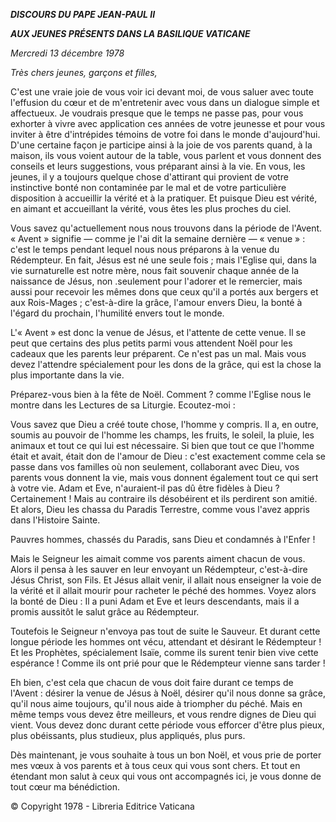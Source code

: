 ***DISCOURS DU PAPE JEAN-PAUL II***

***AUX JEUNES PRÉSENTS DANS LA BASILIQUE VATICANE***

*Mercredi 13 décembre 1978*

*Très chers jeunes, garçons et filles,*

C'est une vraie joie de vous voir ici devant moi, de vous saluer avec toute l'effusion du cœur et de m'entretenir avec vous dans un dialogue simple et affectueux. Je voudrais presque que le temps ne passe pas, pour vous exhorter à vivre avec application ces années de votre jeunesse et pour vous inviter à être d'intrépides témoins de votre foi dans le monde d'aujourd'hui. D'une certaine façon je participe ainsi à la joie de vos parents quand, à la maison, ils vous voient autour de la table, vous parlent et vous donnent des conseils et leurs suggestions, vous préparant ainsi à la vie. En vous, les jeunes, il y a toujours quelque chose d'attirant qui provient de votre instinctive bonté non contaminée par le mal et de votre particulière disposition à accueillir la vérité et à la pratiquer. Et puisque Dieu est vérité, en aimant et accueillant la vérité, vous êtes les plus proches du ciel.

Vous savez qu'actuellement nous nous trouvons dans la période de l'Avent. « Avent » signifie — comme je l'ai dit la semaine dernière — « venue » : c'est le temps pendant lequel nous nous préparons à la venue du Rédempteur. En fait, Jésus est né une seule fois ; mais l'Eglise qui, dans la vie surnaturelle est notre mère, nous fait souvenir chaque année de la naissance de Jésus, non .seulement pour l'adorer et le remercier, mais aussi pour recevoir les mêmes dons que ceux qu'il a portés aux bergers et aux Rois-Mages ; c'est-à-dire la grâce, l'amour envers Dieu, la bonté à l'égard du prochain, l'humilité envers tout le monde.

L'« Avent » est donc la venue de Jésus, et l'attente de cette venue. Il se peut que certains des plus petits parmi vous attendent Noël pour les cadeaux que les parents leur préparent. Ce n'est pas un mal. Mais vous devez l'attendre spécialement pour les dons de la grâce, qui est la chose la plus importante dans la vie.

Préparez-vous bien à la fête de Noël. Comment ? comme l'Eglise nous le montre dans les Lectures de sa Liturgie. Ecoutez-moi :

Vous savez que Dieu a créé toute chose, l'homme y compris. Il a, en outre, soumis au pouvoir de l'homme les champs, les fruits, le soleil, la pluie, les animaux et tout ce qui lui est nécessaire. Si bien que tout ce que l'homme était et avait, était don de l'amour de Dieu : c'est exactement comme cela se passe dans vos familles où non seulement, collaborant avec Dieu, vos parents vous donnent la vie, mais vous donnent également tout ce qui sert à votre vie. Adam et Eve, n'auraient-il pas dû être fidèles à Dieu ? Certainement ! Mais au contraire ils désobéirent et ils perdirent son amitié. Et alors, Dieu les chassa du Paradis Terrestre, comme vous l'avez appris dans l'Histoire Sainte.

Pauvres hommes, chassés du Paradis, sans Dieu et condamnés à l'Enfer !

Mais le Seigneur les aimait comme vos parents aiment chacun de vous. Alors il pensa à les sauver en leur envoyant un Rédempteur, c'est-à-dire Jésus Christ, son Fils. Et Jésus allait venir, il allait nous enseigner la voie de la vérité et il allait mourir pour racheter le péché des hommes. Voyez alors la bonté de Dieu : Il a puni Adam et Eve et leurs descendants, mais il a promis aussitôt le salut grâce au Rédempteur.

Toutefois le Seigneur n'envoya pas tout de suite le Sauveur. Et durant cette longue période les hommes ont vécu, attendant et désirant le Rédempteur ! Et les Prophètes, spécialement Isaïe, comme ils surent tenir bien vive cette espérance ! Comme ils ont prié pour que le Rédempteur vienne sans tarder !

Eh bien, c'est cela que chacun de vous doit faire durant ce temps de l'Avent : désirer la venue de Jésus à Noël, désirer qu'il nous donne sa grâce, qu'il nous aime toujours, qu'il nous aide à triompher du péché. Mais en même temps vous devez être meilleurs, et vous rendre dignes de Dieu qui vient. Vous devez donc durant cette période vous efforcer d'être plus pieux, plus obéissants, plus studieux, plus appliqués, plus purs.

Dès maintenant, je vous souhaite à tous un bon Noël, et vous prie de porter mes vœux à vos parents et à tous ceux qui vous sont chers. Et tout en étendant mon salut à ceux qui vous ont accompagnés ici, je vous donne de tout cœur ma bénédiction.

© Copyright 1978 - Libreria Editrice Vaticana